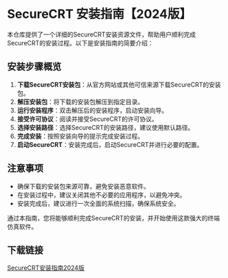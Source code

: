 # SecureCRT 安装指南【2024版】

本仓库提供了一个详细的SecureCRT安装资源文件，帮助用户顺利完成SecureCRT的安装过程。以下是安装指南的简要介绍：

## 安装步骤概览

1. **下载SecureCRT安装包**：从官方网站或其他可信来源下载SecureCRT的安装包。
2. **解压安装包**：将下载的安装包解压到指定目录。
3. **运行安装程序**：双击解压后的安装程序，启动安装向导。
4. **接受许可协议**：阅读并接受SecureCRT的许可协议。
5. **选择安装路径**：选择SecureCRT的安装路径，建议使用默认路径。
6. **完成安装**：按照安装向导的提示完成安装过程。
7. **启动SecureCRT**：安装完成后，启动SecureCRT并进行必要的配置。

## 注意事项

- 确保下载的安装包来源可靠，避免安装恶意软件。
- 在安装过程中，建议关闭其他不必要的应用程序，以避免冲突。
- 安装完成后，建议进行一次全面的系统扫描，确保系统安全。

通过本指南，您将能够顺利完成SecureCRT的安装，并开始使用这款强大的终端仿真软件。

## 下载链接

[SecureCRT安装指南2024版](https://pan.quark.cn/s/32227c92615a)